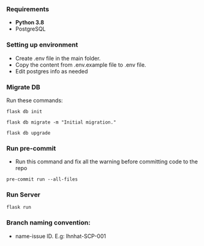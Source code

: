### Requirements
- **Python 3.8**
- PostgreSQL

### Setting up environment
- Create .env file in the main folder.
- Copy the content from .env.example file to .env file.
- Edit postgres info as needed

### Migrate DB
Run these commands:

```flask db init```

```flask db migrate -m "Initial migration."```

```flask db upgrade```


### Run pre-commit
- Run this command and fix all the warning before committing code to the repo
```
pre-commit run --all-files
```


### Run Server
```
flask run
```

### Branch naming convention:

- name-issue ID. E.g: lhnhat-SCP-001


